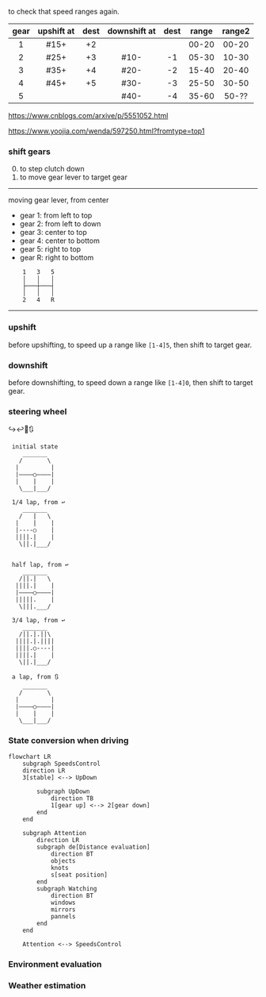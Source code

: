 
to check that speed ranges again.

| gear  | upshift at | dest  | downshift at | dest  | range | range2 |
| :---: | :--------: | :---: | :----------: | :---: | :---: | :----: |
|   1   |    #15+    |  +2   |              |       | 00-20 | 00-20  |
|   2   |    #25+    |  +3   |     #10-     |  -1   | 05-30 | 10-30  |
|   3   |    #35+    |  +4   |     #20-     |  -2   | 15-40 | 20-40  |
|   4   |    #45+    |  +5   |     #30-     |  -3   | 25-50 | 30-50  |
|   5   |            |       |     #40-     |  -4   | 35-60 | 50-??  |

https://www.cnblogs.com/arxive/p/5551052.html

https://www.yoojia.com/wenda/597250.html?fromtype=top1



### shift gears

0. to step clutch down
1. to move gear lever to target gear

---

moving gear lever, from center 
- gear 1: from left to top
- gear 2: from left to down
- gear 3: center to top
- gear 4: center to bottom
- gear 5: right to top
- gear R: right to bottom
  
```
    1   3   5
    │   │   │
    ├───┼───┤
    │   │   │
    2   4   R
```
---

### upshift 

before upshifting, to speed up a range like `[1-4]5`, then shift to target gear.

### downshift

before downshifting, to speed down a range like `[1-4]0`, then shift to target gear.  

### steering wheel

↪️↩️🔄🔃

``` 
 initial state
    _______
   /       \
  |         |
  |————○————|
  |    |    |
   \___|___/
 
 1/4 lap, from ↩️              
    _______
   /   |   \
  |    |    |
  |----○    |
  ||||.|    |
   \||.|___/


 half lap, from ↩️              
    _______
   /||.|   \
  ||||.|    |
  |————○————|
  |||||.    |
   \|||.___/

 3/4 lap, from ↩️
    _______
   /||.|.||\
  ||||.|.||||
  ||||.○----|
  ||||.|    |
   \||.|___/

 a lap, from 🔃              
    _______
   /       \
  |         |
  |————○————|
  |    |    |
   \___|___/

```

### State conversion when driving

```mermaid
flowchart LR
    subgraph SpeedsControl
    direction LR
    3[stable] <--> UpDown
    
        subgraph UpDown
            direction TB
            1[gear up] <--> 2[gear down]
        end
    end

    subgraph Attention
        direction LR
        subgraph de[Distance evaluation]
            direction BT
            objects
            knots
            s[seat position]
        end
        subgraph Watching
            direction BT
            windows 
            mirrors
            pannels
        end
    end

    Attention <--> SpeedsControl
```

### Environment evaluation

### Weather estimation

